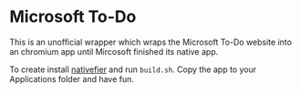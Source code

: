# Microsoft To-Do
This is an unofficial wrapper which wraps the Microsoft To-Do website into an chromium app until Mircosoft finished its native app.

To create install [nativefier](https://github.com/jiahaog/nativefier) and run `build.sh`. Copy the app to your Applications folder and have fun.